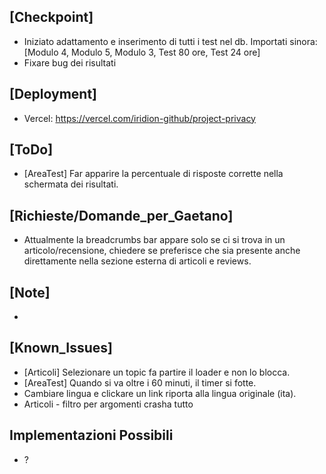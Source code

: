 ## [Checkpoint]
- Iniziato adattamento e inserimento di tutti i test nel db. Importati sinora: [Modulo 4, Modulo 5, Modulo 3, Test 80 ore, Test 24 ore] 
- Fixare bug dei risultati

## [Deployment]
- Vercel: https://vercel.com/iridion-github/project-privacy
## [ToDo]
- [AreaTest] Far apparire la percentuale di risposte corrette nella schermata dei risultati.
## [Richieste/Domande_per_Gaetano]
- Attualmente la breadcrumbs bar appare solo se ci si trova in un articolo/recensione, chiedere se preferisce che sia presente anche direttamente nella sezione esterna di articoli e reviews.
## [Note]
- 
## [Known_Issues]
- [Articoli] Selezionare un topic fa partire il loader e non lo blocca.
- [AreaTest] Quando si va oltre i 60 minuti, il timer si fotte.
- Cambiare lingua e clickare un link riporta alla lingua originale (ita).
- Articoli - filtro per argomenti crasha tutto
## Implementazioni Possibili 
- ?